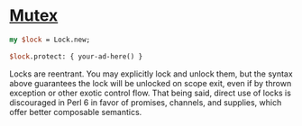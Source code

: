 [1]: http://rosettacode.org/wiki/Mutex

# [Mutex][1]

```perl
my $lock = Lock.new;
 
$lock.protect: { your-ad-here() }
```


Locks are reentrant. You may explicitly lock and unlock them, but the syntax above guarantees the lock will be unlocked on scope exit, even if by thrown exception or other exotic control flow. That being said, direct use of locks is discouraged in Perl 6 in favor of promises, channels, and supplies, which offer better composable semantics.
